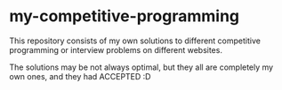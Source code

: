 # my-competitive-programming
This repository consists of my own solutions to different competitive programming or interview problems on different websites.

The solutions may be not always optimal, but they all are completely my own ones, and they had ACCEPTED :D
